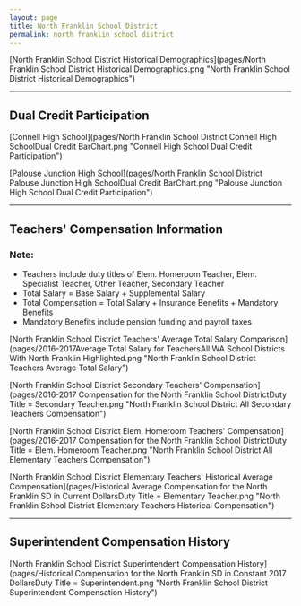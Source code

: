 ```yaml
---
layout: page
title: North Franklin School District
permalink: north franklin school district
---
```



[North Franklin School District Historical Demographics](pages/North Franklin School District Historical Demographics.png "North Franklin School District Historical Demographics")

___

## Dual Credit Participation

[Connell High School](pages/North Franklin School District Connell High SchoolDual Credit BarChart.png "Connell High School Dual Credit Participation")

[Palouse Junction High School](pages/North Franklin School District Palouse Junction High SchoolDual Credit BarChart.png "Palouse Junction High School Dual Credit Participation")


___

## Teachers' Compensation Information
### Note:
- Teachers include duty titles of Elem. Homeroom Teacher, Elem. Specialist Teacher, Other Teacher, Secondary Teacher
- Total Salary = Base Salary + Supplemental Salary
- Total Compensation = Total Salary + Insurance Benefits + Mandatory Benefits
- Mandatory Benefits include pension funding and payroll taxes

[North Franklin School District Teachers' Average Total Salary Comparison](pages/2016-2017Average Total Salary for TeachersAll WA School Districts With North Franklin Highlighted.png "North Franklin School District Teachers Average Total Salary")

[North Franklin School District Secondary Teachers' Compensation](pages/2016-2017 Compensation for the North Franklin School DistrictDuty Title = Secondary Teacher.png "North Franklin School District All Secondary Teachers Compensation")

[North Franklin School District Elem. Homeroom Teachers' Compensation](pages/2016-2017 Compensation for the North Franklin School DistrictDuty Title = Elem. Homeroom Teacher.png "North Franklin School District All Elementary Teachers Compensation")

[North Franklin School District Elementary Teachers' Historical Average Compensation](pages/Historical Average Compensation for the North Franklin SD in Current DollarsDuty Title = Elementary Teacher.png "North Franklin School District Elementary Teachers Historical Compensation")


___

## Superintendent Compensation History

[North Franklin School District Superintendent Compensation History](pages/Historical Compensation for the North Franklin SD in Constant 2017 DollarsDuty Title = Superintendent.png "North Franklin School District Superintendent Compensation History")

